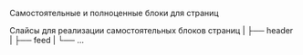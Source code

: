 Самостоятельные и полноценные блоки для страниц

Слайсы для реализации самостоятельных блоков страниц
| ├── header
| ├── feed
| └── ...
